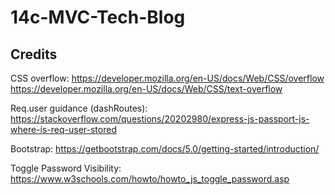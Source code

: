 # 14c-MVC-Tech-Blog

## Credits

CSS overflow:
https://developer.mozilla.org/en-US/docs/Web/CSS/overflow
https://developer.mozilla.org/en-US/docs/Web/CSS/text-overflow

Req.user guidance (dashRoutes):
https://stackoverflow.com/questions/20202980/express-js-passport-js-where-is-req-user-stored

Bootstrap:
https://getbootstrap.com/docs/5.0/getting-started/introduction/

Toggle Password Visibility:
https://www.w3schools.com/howto/howto_js_toggle_password.asp

